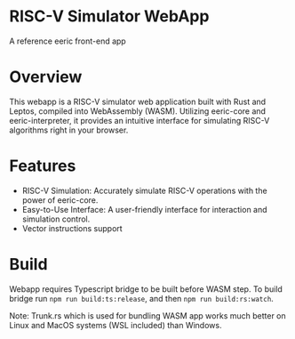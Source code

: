 # RISC-V Simulator WebApp
A reference eeric front-end app

# Overview
This webapp is a RISC-V simulator web application built with Rust and Leptos, compiled into WebAssembly (WASM). Utilizing eeric-core and eeric-interpreter, it provides an intuitive interface for simulating RISC-V algorithms right in your browser.

# Features
 - RISC-V Simulation: Accurately simulate RISC-V operations with the power of eeric-core.
 - Easy-to-Use Interface: A user-friendly interface for interaction and simulation control.
 - Vector instructions support

# Build
Webapp requires Typescript bridge to be built before WASM step. To build bridge run
`npm run build:ts:release`, and then `npm run build:rs:watch`.

Note: Trunk.rs which is used for bundling WASM app works much better on Linux and MacOS systems (WSL included) than Windows.
